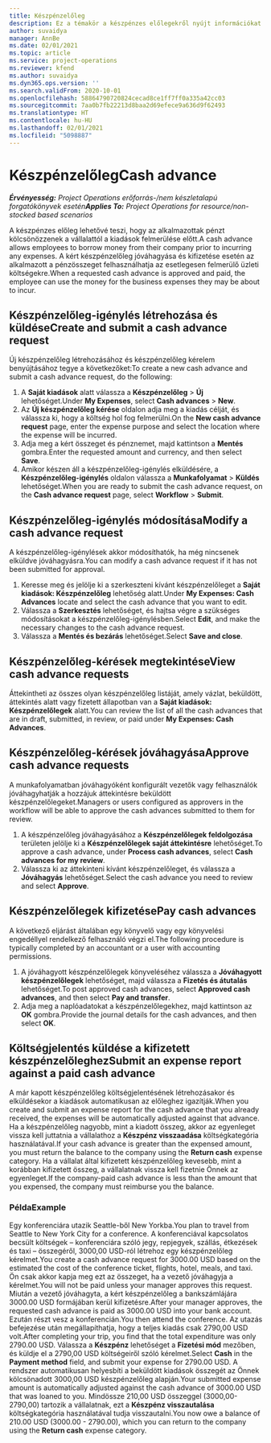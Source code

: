 ```yaml
---
title: Készpénzelőleg
description: Ez a témakör a készpénzes előlegekről nyújt információkat.
author: suvaidya
manager: AnnBe
ms.date: 02/01/2021
ms.topic: article
ms.service: project-operations
ms.reviewer: kfend
ms.author: suvaidya
ms.dyn365.ops.version: ''
ms.search.validFrom: 2020-10-01
ms.openlocfilehash: 58864790720824cecad8ce1ff7ff0a335a42cc03
ms.sourcegitcommit: 7aa0b7fb22213d8baa2d69efece9a636d9f62493
ms.translationtype: HT
ms.contentlocale: hu-HU
ms.lasthandoff: 02/01/2021
ms.locfileid: "5098887"
---
```

# <a name="cash-advance"></a><span data-ttu-id="e432d-103">Készpénzelőleg</span><span class="sxs-lookup"><span data-stu-id="e432d-103">Cash advance</span></span>

<span data-ttu-id="e432d-104">_**Érvényesség:** Project Operations erőforrás-/nem készletalapú forgatókönyvek esetén_</span><span class="sxs-lookup"><span data-stu-id="e432d-104">_**Applies To:** Project Operations for resource/non-stocked based scenarios_</span></span>

<span data-ttu-id="e432d-105">A készpénzes előleg lehetővé teszi, hogy az alkalmazottak pénzt kölcsönözzenek a vállalattól a kiadások felmerülése előtt.</span><span class="sxs-lookup"><span data-stu-id="e432d-105">A cash advance allows employees to borrow money from their company prior to incurring any expenses.</span></span> <span data-ttu-id="e432d-106">A kért készpénzelőleg jóváhagyása és kifizetése esetén az alkalmazott a pénzösszeget felhasználhatja az esetlegesen felmerülő üzleti költségekre.</span><span class="sxs-lookup"><span data-stu-id="e432d-106">When a requested cash advance is approved and paid, the employee can use the money for the business expenses they may be about to incur.</span></span> 

## <a name="create-and-submit-a-cash-advance-request"></a><span data-ttu-id="e432d-107">Készpénzelőleg-igénylés létrehozása és küldése</span><span class="sxs-lookup"><span data-stu-id="e432d-107">Create and submit a cash advance request</span></span>
<span data-ttu-id="e432d-108">Új készpénzelőleg létrehozásához és készpénzelőleg kérelem benyújtásához tegye a következőket:</span><span class="sxs-lookup"><span data-stu-id="e432d-108">To create a new cash advance and submit a cash advance request, do the following:</span></span> 

1. <span data-ttu-id="e432d-109">A **Saját kiadások** alatt válassza a **Készpénzelőleg** > **Új** lehetőséget.</span><span class="sxs-lookup"><span data-stu-id="e432d-109">Under **My Expenses**, select **Cash advances** > **New**.</span></span> 
2. <span data-ttu-id="e432d-110">Az **Új készpénzelőleg kérése** oldalon adja meg a kiadás célját, és válassza ki, hogy a költség hol fog felmerülni.</span><span class="sxs-lookup"><span data-stu-id="e432d-110">On the **New cash advance request** page, enter the expense purpose and select the location where the expense will be incurred.</span></span>
3. <span data-ttu-id="e432d-111">Adja meg a kért összeget és pénznemet, majd kattintson a **Mentés** gombra.</span><span class="sxs-lookup"><span data-stu-id="e432d-111">Enter the requested amount and currency, and then select **Save**.</span></span> 
4. <span data-ttu-id="e432d-112">Amikor készen áll a készpénzelőleg-igénylés elküldésére, a **Készpénzelőleg-igénylés** oldalon válassza a **Munkafolyamat** > **Küldés** lehetőséget.</span><span class="sxs-lookup"><span data-stu-id="e432d-112">When you are ready to submit the cash advance request, on the **Cash advance request** page, select **Workflow** > **Submit**.</span></span>

## <a name="modify-a-cash-advance-request"></a><span data-ttu-id="e432d-113">Készpénzelőleg-igénylés módosítása</span><span class="sxs-lookup"><span data-stu-id="e432d-113">Modify a cash advance request</span></span>

<span data-ttu-id="e432d-114">A készpénzelőleg-igénylések akkor módosíthatók, ha még nincsenek elküldve jóváhagyásra.</span><span class="sxs-lookup"><span data-stu-id="e432d-114">You can modify a cash advance request if it has not been submitted for approval.</span></span>

1. <span data-ttu-id="e432d-115">Keresse meg és jelölje ki a szerkeszteni kívánt készpénzelőleget a **Saját kiadások: Készpénzelőleg** lehetőség alatt.</span><span class="sxs-lookup"><span data-stu-id="e432d-115">Under **My Expenses: Cash Advances** locate and select the cash advance that you want to edit.</span></span>
2. <span data-ttu-id="e432d-116">Válassza a **Szerkesztés** lehetőséget, és hajtsa végre a szükséges módosításokat a készpénzelőleg-igénylésben.</span><span class="sxs-lookup"><span data-stu-id="e432d-116">Select **Edit**, and make the necessary changes to the cash advance request.</span></span> 
3. <span data-ttu-id="e432d-117">Válassza a **Mentés és bezárás** lehetőséget.</span><span class="sxs-lookup"><span data-stu-id="e432d-117">Select **Save and close**.</span></span>


## <a name="view-cash-advance-requests"></a><span data-ttu-id="e432d-118">Készpénzelőleg-kérések megtekintése</span><span class="sxs-lookup"><span data-stu-id="e432d-118">View cash advance requests</span></span>
<span data-ttu-id="e432d-119">Áttekintheti az összes olyan készpénzelőleg listáját, amely vázlat, beküldött, áttekintés alatt vagy fizetett állapotban van a **Saját kiadások: Készpénzelőlegek** alatt.</span><span class="sxs-lookup"><span data-stu-id="e432d-119">You can review the list of all the cash advances that are in draft, submitted, in review, or paid under **My Expenses: Cash Advances**.</span></span> 

## <a name="approve-cash-advance-requests"></a><span data-ttu-id="e432d-120">Készpénzelőleg-kérések jóváhagyása</span><span class="sxs-lookup"><span data-stu-id="e432d-120">Approve cash advance requests</span></span>

<span data-ttu-id="e432d-121">A munkafolyamatban jóváhagyóként konfigurált vezetők vagy felhasználók jóváhagyhatják a hozzájuk áttekintésre beküldött készpénzelőlegeket.</span><span class="sxs-lookup"><span data-stu-id="e432d-121">Managers or users configured as approvers in the workflow will be able to approve the cash advances submitted to them for review.</span></span> 

1. <span data-ttu-id="e432d-122">A készpénzelőleg jóváhagyásához a **Készpénzelőlegek feldolgozása** területen jelölje ki a **Készpénzelőlegek saját áttekintésre** lehetőséget.</span><span class="sxs-lookup"><span data-stu-id="e432d-122">To approve a cash advance, under **Process cash advances**, select **Cash advances for my review**.</span></span>
2. <span data-ttu-id="e432d-123">Válassza ki az áttekinteni kívánt készpénzelőleget, és válassza a **Jóváhagyás** lehetőséget.</span><span class="sxs-lookup"><span data-stu-id="e432d-123">Select the cash advance you need to review and select **Approve**.</span></span>  

## <a name="pay-cash-advances"></a><span data-ttu-id="e432d-124">Készpénzelőlegek kifizetése</span><span class="sxs-lookup"><span data-stu-id="e432d-124">Pay cash advances</span></span> 
<span data-ttu-id="e432d-125">A következő eljárást általában egy könyvelő vagy egy könyvelési engedéllyel rendelkező felhasználó végzi el.</span><span class="sxs-lookup"><span data-stu-id="e432d-125">The following procedure is typically completed by an accountant or a user with accounting permissions.</span></span>

1. <span data-ttu-id="e432d-126">A jóváhagyott készpénzelőlegek könyveléséhez válassza a **Jóváhagyott készpénzelőlegek** lehetőséget, majd válassza a **Fizetés és átutalás** lehetőséget.</span><span class="sxs-lookup"><span data-stu-id="e432d-126">To post approved cash advances, select **Approved cash advances**, and then select **Pay and transfer**.</span></span>  
2. <span data-ttu-id="e432d-127">Adja meg a naplóadatokat a készpénzelőlegekhez, majd kattintson az **OK** gombra.</span><span class="sxs-lookup"><span data-stu-id="e432d-127">Provide the journal details for the cash advances, and then select **OK**.</span></span> 

## <a name="submit-an-expense-report-against-a-paid-cash-advance"></a><span data-ttu-id="e432d-128">Költségjelentés küldése a kifizetett készpénzelőleghez</span><span class="sxs-lookup"><span data-stu-id="e432d-128">Submit an expense report against a paid cash advance</span></span> 

<span data-ttu-id="e432d-129">A már kapott készpénzelőleg költségjelentésének létrehozásakor és elküldésekor a kiadások automatikusan az előleghez igazítják.</span><span class="sxs-lookup"><span data-stu-id="e432d-129">When you create and submit an expense report for the cash advance that you already received, the expenses will be automatically adjusted against that advance.</span></span> <span data-ttu-id="e432d-130">Ha a készpénzelőleg nagyobb, mint a kiadott összeg, akkor az egyenleget vissza kell juttatnia a vállalathoz a **Készpénz visszaadása** költségkategória használatával.</span><span class="sxs-lookup"><span data-stu-id="e432d-130">If your cash advance is greater than the expensed amount, you must return the balance to the company using the **Return cash** expense category.</span></span> <span data-ttu-id="e432d-131">Ha a vállalat által kifizetett készpénzelőleg kevesebb, mint a korábban kifizetett összeg, a vállalatnak vissza kell fizetnie Önnek az egyenleget.</span><span class="sxs-lookup"><span data-stu-id="e432d-131">If the company-paid cash advance is less than the amount that you expensed, the company must reimburse you the balance.</span></span> 

### <a name="example"></a><span data-ttu-id="e432d-132">Példa</span><span class="sxs-lookup"><span data-stu-id="e432d-132">Example</span></span>
<span data-ttu-id="e432d-133">Egy konferenciára utazik Seattle-ből New Yorkba.</span><span class="sxs-lookup"><span data-stu-id="e432d-133">You plan to travel from Seattle to New York City for a conference.</span></span> <span data-ttu-id="e432d-134">A konferenciával kapcsolatos becsült költségek – konferenciára szóló jegy, repjegyek, szállás, étkezések és taxi – összegéről, 3000,00 USD-ról létrehoz egy készpénzelőleg kérelmet.</span><span class="sxs-lookup"><span data-stu-id="e432d-134">You create a cash advance request for 3000.00 USD based on the estimated the cost of the conference ticket, flights, hotel, meals, and taxi.</span></span> <span data-ttu-id="e432d-135">Ön csak akkor kapja meg ezt az összeget, ha a vezető jóváhagyja a kérelmet.</span><span class="sxs-lookup"><span data-stu-id="e432d-135">You will not be paid unless your manager approves this request.</span></span> <span data-ttu-id="e432d-136">Miután a vezető jóváhagyta, a kért készpénzelőleg a bankszámlájára 3000.00 USD formájában kerül kifizetésre.</span><span class="sxs-lookup"><span data-stu-id="e432d-136">After your manager approves, the requested cash advance is paid as 3000.00 USD into your bank account.</span></span> <span data-ttu-id="e432d-137">Ezután részt vesz a konferencián.</span><span class="sxs-lookup"><span data-stu-id="e432d-137">You then attend the conference.</span></span> <span data-ttu-id="e432d-138">Az utazás befejezése után megállapíthatja, hogy a teljes kiadás csak 2790,00 USD volt.</span><span class="sxs-lookup"><span data-stu-id="e432d-138">After completing your trip, you find that the total expenditure was only 2790.00 USD.</span></span> <span data-ttu-id="e432d-139">Válassza a **Készpénz** lehetőséget a **Fizetési mód** mezőben, és küldje el a 2790,00 USD költségeiről szóló kérelmet.</span><span class="sxs-lookup"><span data-stu-id="e432d-139">Select **Cash** in the **Payment method** field, and submit your expense for 2790.00 USD.</span></span> <span data-ttu-id="e432d-140">A rendszer automatikusan helyesbíti a beküldött kiadások összegét az Önnek kölcsönadott 3000,00 USD készpénzelőleg alapján.</span><span class="sxs-lookup"><span data-stu-id="e432d-140">Your submitted expense amount is automatically adjusted against the cash advance of 3000.00 USD that was loaned to you.</span></span> <span data-ttu-id="e432d-141">Mindössze 210,00 USD összeggel (3000,00-2790,00) tartozik a vállalatnak, ezt a **Készpénz visszautalása** költségkategória használatával tudja visszautalni.</span><span class="sxs-lookup"><span data-stu-id="e432d-141">You now owe a balance of 210.00 USD (3000.00 - 2790.00), which you can return to the company using the **Return cash** expense category.</span></span>


